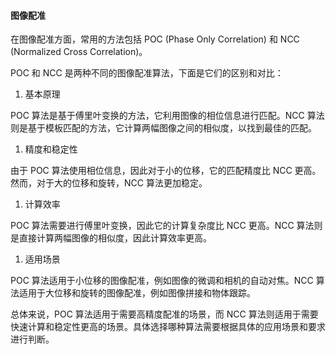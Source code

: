 #### 图像配准

在图像配准方面，常用的方法包括 POC (Phase Only Correlation) 和 NCC (Normalized Cross Correlation)。

POC 和 NCC 是两种不同的图像配准算法，下面是它们的区别和对比：

1. 基本原理

POC 算法是基于傅里叶变换的方法，它利用图像的相位信息进行匹配。NCC 算法则是基于模板匹配的方法，它计算两幅图像之间的相似度，以找到最佳的匹配。

1. 精度和稳定性

由于 POC 算法使用相位信息，因此对于小的位移，它的匹配精度比 NCC 更高。然而，对于大的位移和旋转，NCC 算法更加稳定。

1. 计算效率

POC 算法需要进行傅里叶变换，因此它的计算复杂度比 NCC 更高。NCC 算法则是直接计算两幅图像的相似度，因此计算效率更高。

1. 适用场景

POC 算法适用于小位移的图像配准，例如图像的微调和相机的自动对焦。NCC 算法适用于大位移和旋转的图像配准，例如图像拼接和物体跟踪。

总体来说，POC 算法适用于需要高精度配准的场景，而 NCC 算法则适用于需要快速计算和稳定性更高的场景。具体选择哪种算法需要根据具体的应用场景和要求进行判断。